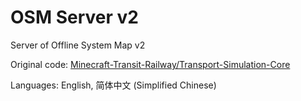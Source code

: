# OSM Server v2

Server of Offline System Map v2

Original code: [Minecraft-Transit-Railway/Transport-Simulation-Core](//github.com/Minecraft-Transit-Railway/Transport-Simulation-Core/tree/master/buildSrc/src/main/resources/website)

Languages: English, 简体中文 (Simplified Chinese)